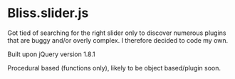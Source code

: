 Bliss.slider.js
============

Got tied of searching for the right slider only to discover numerous plugins that are buggy and/or overly complex. 
I therefore decided to code my own. 

Built upon jQuery version 1.8.1

Procedural based (functions only), likely to be object based/plugin soon.
